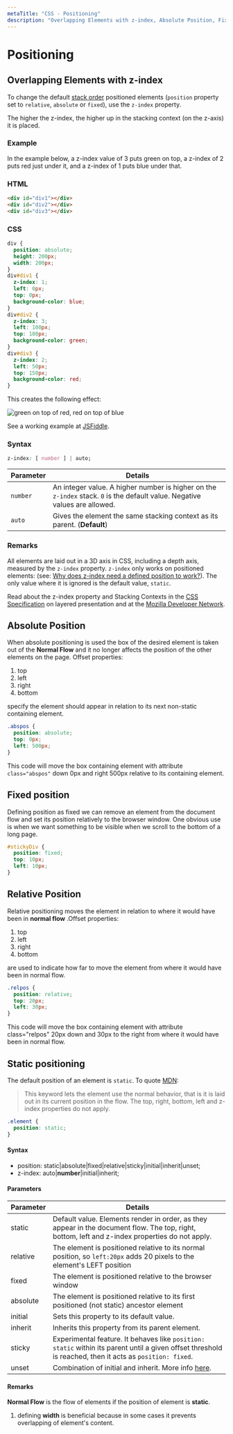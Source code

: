```yaml
---
metaTitle: "CSS - Positioning"
description: "Overlapping Elements with z-index, Absolute Position, Fixed position, Relative Position, Static positioning"
---
```


# Positioning

## Overlapping Elements with z-index

To change the default [stack order](https://developer.mozilla.org/en-US/docs/Web/CSS/CSS_Positioning/Understanding_z_index/The_stacking_context) positioned elements (`position` property set to `relative`, `absolute` or `fixed`), use the `z-index` property.

The higher the z-index, the higher up in the stacking context (on the z-axis) it is placed.

### Example

In the example below, a z-index value of 3 puts green on top, a z-index of 2 puts red just under it, and a z-index of 1 puts blue under that.

### HTML

```html
<div id="div1"></div>
<div id="div2"></div>
<div id="div3"></div>
```

### CSS

```css
div {
  position: absolute;
  height: 200px;
  width: 200px;
}
div#div1 {
  z-index: 1;
  left: 0px;
  top: 0px;
  background-color: blue;
}
div#div2 {
  z-index: 3;
  left: 100px;
  top: 100px;
  background-color: green;
}
div#div3 {
  z-index: 2;
  left: 50px;
  top: 150px;
  background-color: red;
}
```

This creates the following effect:

<img src="https://i.imgur.com/rhzQmfd.png" alt="green on top of red, red on top of blue" />

See a working example at [JSFiddle](https://jsfiddle.net/esnc10tq/).

### Syntax

```css
z-index: [ number ] | auto;
```

| Parameter | Details                                                                                                                    |
| --------- | -------------------------------------------------------------------------------------------------------------------------- |
| `number`  | An integer value. A higher number is higher on the `z-index` stack. `0` is the default value. Negative values are allowed. |
| `auto`    | Gives the element the same stacking context as its parent. (**Default**)                                                   |

### Remarks

All elements are laid out in a 3D axis in CSS, including a depth axis, measured by the `z-index` property. `z-index` only works on positioned elements: (see: [Why does z-index need a defined position to work?](https://www.sitepoint.com/community/t/why-does-z-index-need-a-defined-position-to-work/46115)). The only value where it is ignored is the default value, `static`.

Read about the z-index property and Stacking Contexts in the [CSS Specification](https://drafts.csswg.org/css-position/#layered-presentation) on layered presentation and at the [Mozilla Developer Network](https://developer.mozilla.org/en-US/docs/Web/CSS/z-index).

## Absolute Position

When absolute positioning is used the box of the desired element is taken out of the **Normal Flow** and it no longer affects the position of the other elements on the page. Offset properties:

1. top
1. left
1. right
1. bottom

specify the element should appear in relation to its next non-static containing element.

```css
.abspos {
  position: absolute;
  top: 0px;
  left: 500px;
}
```

This code will move the box containing element with attribute `class="abspos"` down 0px and right 500px relative to its containing element.

## Fixed position

Defining position as fixed we can remove an element from the document flow and set its position relatively to the browser window. One obvious use is when we want something to be visible when we scroll to the bottom of a long page.

```css
#stickyDiv {
  position: fixed;
  top: 10px;
  left: 10px;
}
```

## Relative Position

Relative positioning moves the element in relation to where it would have been in **normal flow** .Offset properties:

1. top
1. left
1. right
1. bottom

are used to indicate how far to move the element from where it would have been in normal flow.

```css
.relpos {
  position: relative;
  top: 20px;
  left: 30px;
}
```

This code will move the box containing element with attribute class="relpos" 20px down and 30px to the right from where it would have been in normal flow.

## Static positioning

The default position of an element is `static`. To quote [MDN](https://developer.mozilla.org/en-US/docs/Web/CSS/position#values):

> This keyword lets the element use the normal behavior, that is it is laid out in its current position in the flow. The top, right, bottom, left and z-index properties do not apply.

```css
.element {
  position: static;
}
```

#### Syntax

- position: static|absolute|fixed|relative|sticky|initial|inherit|unset;
- z-index: auto|**number**|initial|inherit;

#### Parameters

| Parameter | Details                                                                                                                                                  |
| --------- | -------------------------------------------------------------------------------------------------------------------------------------------------------- |
| static    | Default value. Elements render in order, as they appear in the document flow. The top, right, bottom, left and z-index properties do not apply.          |
| relative  | The element is positioned relative to its normal position, so `left:20px` adds 20 pixels to the element's LEFT position                                  |
| fixed     | The element is positioned relative to the browser window                                                                                                 |
| absolute  | The element is positioned relative to its first positioned (not static) ancestor element                                                                 |
| initial   | Sets this property to its default value.                                                                                                                 |
| inherit   | Inherits this property from its parent element.                                                                                                          |
| sticky    | Experimental feature. It behaves like `position: static` within its parent until a given offset threshold is reached, then it acts as `position: fixed`. |
| unset     | Combination of initial and inherit. More info [here](https://developer.mozilla.org/en-US/docs/Web/CSS/unset).                                            |

#### Remarks

**Normal Flow** is the flow of elements if the position of element is **static**.

1. defining **width** is beneficial because in some cases it prevents overlapping of element's content.
